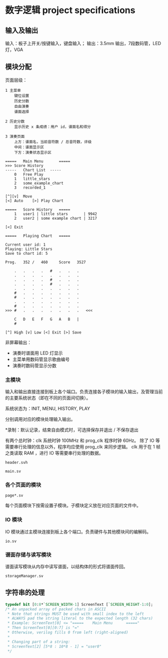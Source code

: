 # 数字逻辑 project specifications

## 输入及输出

输入：板子上开关/按键输入，键盘输入；
输出：3.5mm 输出，7段数码管，LED灯，VGA

## 模块分配

页面层级：

```
1 主菜单
	键位设置
	历史分数
	自由演奏
	谱面选择

2 历史分数
	显示历史 x 条成绩：用户 id，谱面名和得分

3 演奏页面
	上方：谱面名，当前音符数 / 总音符数，评级
	中间：谱面显示区
	下方：演奏状态显示区
```

```
===== 	Main Menu		=====
>>>	Score History
-----	Chart List	-----
	0	Free Play
	1	little_stars
	2	some_example_chart
	3	recorded_1
	
[^][v]	Move
[<]	Auto	[>]	Play Chart
```

```
=====	Score History	=====
	1	user1 | little stars 	   | 9942
	2	user2 | some example chart | 3217

[<] Exit
```

```
=====	Playing Chart	=====

Current user id: 1
Playing: Little Stars
Save to chart id: 5

Prog.	352	/	460		Score	3527

	.	.	.	.	#	.	.	.
	.	.	.	.	.	.	.	.
	.	.	.	.	#	.	.	.
	.	.	.	.	#	.	.	.
	.	.	.	.	.	.	.	.
	#	.	.	.	.	.	.	.
	#	.	.	.	.	.	.	.
	.	.	.	.	.	.	.	.
	#	.	.	.	.	.	.	.
>>>	#	.	.	.	.	.	.	.	<<<
	
	C	D	E	F	G	A	B	|
	#							 

[^] High [v] Low [<] Exit [>] Save
```

非屏幕输出：

- 演奏时谱面用 LED 灯显示
- 主菜单用数码管显示歌曲编号
- 演奏时数码管显示分数

### 主模块

输入和输出直接连接到板上各个端口。负责连接各子模块的输入输出，及管理当前的主要系统状态（即在不同的页面间切换）。

系统状态为：INIT, MENU, HISTORY, PLAY

分别调用对应的模块处理输入输出。

*录制：默认记录，结束自由模式时，可选择保存并退出 / 不保存退出

有两个总时钟：clk 系统时钟 100MHz 和 prog_clk 程序时钟 60Hz。
除了 IO 等需要串行处理的信息以外，程序均应使用 prog_clk 来同步逻辑。
clk 用于在 1 帧之类读取 RAM ，进行 IO 等需要串行处理的数据。

```
header.svh
```

```
main.sv
```

### 各个页面的模块

```
page*.sv
```

每个页面模块下按需设置子模块。子模块定义放在对应页面的文件中。

### IO 模块

IO 模块通过主模块连接到板上各个端口。负责硬件与其他模块间的编解码。

```
io.sv
```

### 谱面存储与读写模块

谱面读写模块从内存中读写谱面，以结构体的形式将谱面传回。

```
storageManager.sv
```

## 字符串的处理

```systemverilog
typedef bit [0:8*`SCREEN_WIDTH-1] ScreenText [`SCREEN_HEIGHT-1:0];
/* An unpacked array of packed chars in ASCII
 * Note that strings MUST be used with small index to the left
 * ALWAYS pad the string literal to the expected length (32 chars)
 * Example: ScreenText[0] <= "=====	   Main Menu	  ====="
 * Then ScreenText[0][0:7] is "="
 * Otherwise, verilog fills 0 from left (right-aligned)
 *
 * Changing part of a string:
 * ScreenText[2] [5*8 : 10*8 - 1] = "user0"
 */
```